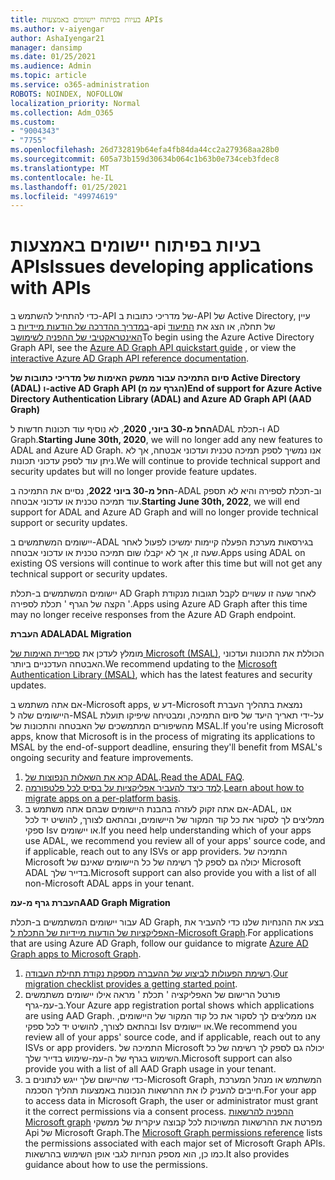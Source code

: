 ```yaml
---
title: בעיות בפיתוח יישומים באמצעות APIs
ms.author: v-aiyengar
author: AshaIyengar21
manager: dansimp
ms.date: 01/25/2021
ms.audience: Admin
ms.topic: article
ms.service: o365-administration
ROBOTS: NOINDEX, NOFOLLOW
localization_priority: Normal
ms.collection: Adm_O365
ms.custom:
- "9004343"
- "7755"
ms.openlocfilehash: 26d732819b64efa4fb84da44cc2a279368aa28b0
ms.sourcegitcommit: 605a73b159d30634b064c1b63b0e734ceb3fdec8
ms.translationtype: MT
ms.contentlocale: he-IL
ms.lasthandoff: 01/25/2021
ms.locfileid: "49974619"
---
```

# <a name="issues-developing-applications-with-apis"></a><span data-ttu-id="03109-102">בעיות בפיתוח יישומים באמצעות APIs</span><span class="sxs-lookup"><span data-stu-id="03109-102">Issues developing applications with APIs</span></span>

<span data-ttu-id="03109-103">כדי להתחיל להשתמש ב-API של מדריכי כתובות ב-API של Active Directory, עיין [במדריך ההדרכה של הודעות מיידיות](https://docs.microsoft.com/azure/active-directory/develop/microsoft-graph-intro) ב-api של תחלה, או הצג את [התיעוד האינטראקטיבי של ההפניה לשימוש](https://docs.microsoft.com/previous-versions/azure/ad/graph/api/api-catalog)ב</span><span class="sxs-lookup"><span data-stu-id="03109-103">To begin using the Azure Active Directory Graph API, see the [Azure AD Graph API quickstart guide](https://docs.microsoft.com/azure/active-directory/develop/microsoft-graph-intro) , or view the [interactive Azure AD Graph API reference documentation](https://docs.microsoft.com/previous-versions/azure/ad/graph/api/api-catalog).</span></span>

<span data-ttu-id="03109-104">**סיום התמיכה עבור ממשק האימות של מדריכי כתובות של Active Directory (ADAL) ו-active AD Graph API (הגרף עמ מ)**</span><span class="sxs-lookup"><span data-stu-id="03109-104">**End of support for Azure Active Directory Authentication Library (ADAL) and Azure AD Graph API (AAD Graph)**</span></span>

<span data-ttu-id="03109-105">**החל מ-30 ביוני, 2020**, לא נוסיף עוד תכונות חדשות לADAL ו-תכלת AD Graph.</span><span class="sxs-lookup"><span data-stu-id="03109-105">**Starting June 30th, 2020**, we will no longer add any new features to ADAL and Azure AD Graph.</span></span> <span data-ttu-id="03109-106">אנו נמשיך לספק תמיכה טכנית ועדכוני אבטחה, אך לא ניתן עוד לספק עדכוני תכונות.</span><span class="sxs-lookup"><span data-stu-id="03109-106">We will continue to provide technical support and security updates but will no longer provide feature updates.</span></span>

<span data-ttu-id="03109-107">**החל מ-30 ביוני 2022**, נסיים את התמיכה ב-ADAL וב-תכלת לספירה והיא לא תספק עוד תמיכה טכנית או עדכוני אבטחה.</span><span class="sxs-lookup"><span data-stu-id="03109-107">**Starting June 30th, 2022**, we will end support for ADAL and Azure AD Graph and will no longer provide technical support or security updates.</span></span>

<span data-ttu-id="03109-108">יישומים המשתמשים ב-ADAL בגירסאות מערכת הפעלה קיימות ימשיכו לפעול לאחר שעה זו, אך לא יקבלו שום תמיכה טכנית או עדכוני אבטחה.</span><span class="sxs-lookup"><span data-stu-id="03109-108">Apps using ADAL on existing OS versions will continue to work after this time but will not get any technical support or security updates.</span></span>

<span data-ttu-id="03109-109">יישומים המשתמשים ב-תכלת AD Graph לאחר שעה זו עשויים לקבל תגובות מנקודת הקצה של הגרף ' תכלת לספירה '.</span><span class="sxs-lookup"><span data-stu-id="03109-109">Apps using Azure AD Graph after this time may no longer receive responses from the Azure AD Graph endpoint.</span></span>

<span data-ttu-id="03109-110">**העברת ADAL**</span><span class="sxs-lookup"><span data-stu-id="03109-110">**ADAL Migration**</span></span>

<span data-ttu-id="03109-111">מומלץ לעדכן את [ספריית האימות של Microsoft (MSAL)](https://docs.microsoft.com/azure/active-directory/develop/v2-overview), הכוללת את התכונות ועדכוני האבטחה העדכניים ביותר.</span><span class="sxs-lookup"><span data-stu-id="03109-111">We recommend updating to the [Microsoft Authentication Library (MSAL)](https://docs.microsoft.com/azure/active-directory/develop/v2-overview), which has the latest features and security updates.</span></span>

<span data-ttu-id="03109-112">אם אתה משתמש ב-Microsoft apps, דע ש-Microsoft נמצאת בתהליך העברת היישומים שלה ל-MSAL על-ידי תאריך היעד של סיום התמיכה, ומבטיחה שיפיקו תועלת מהשיפורים המתמשכים של האבטחה והתכונות של MSAL.</span><span class="sxs-lookup"><span data-stu-id="03109-112">If you're using Microsoft apps, know that Microsoft is in the process of migrating its applications to MSAL by the end-of-support deadline, ensuring they'll benefit from MSAL's ongoing security and feature improvements.</span></span>

1. <span data-ttu-id="03109-113">[קרא את השאלות הנפוצות של ADAL](https://docs.microsoft.com/azure/active-directory/develop/msal-migration#frequently-asked-questions-faq).</span><span class="sxs-lookup"><span data-stu-id="03109-113">[Read the ADAL FAQ](https://docs.microsoft.com/azure/active-directory/develop/msal-migration#frequently-asked-questions-faq).</span></span>
1. <span data-ttu-id="03109-114">[למד כיצד להעביר אפליקציות על בסיס לכל פלטפורמה](https://docs.microsoft.com/azure/active-directory/develop/msal-migration#frequently-asked-questions-faq).</span><span class="sxs-lookup"><span data-stu-id="03109-114">[Learn about how to migrate apps on a per-platform basis](https://docs.microsoft.com/azure/active-directory/develop/msal-migration#frequently-asked-questions-faq).</span></span>
1. <span data-ttu-id="03109-115">אם אתה זקוק לעזרה בהבנת היישומים שבהם אתה משתמש ב-ADAL, אנו ממליצים לך לסקור את כל קוד המקור של היישומים, ובהתאם לצורך, להושיט יד לכל ספקי Isv או יישומים.</span><span class="sxs-lookup"><span data-stu-id="03109-115">If you need help understanding which of your apps use ADAL, we recommend you review all of your apps' source code, and if applicable, reach out to any ISVs or app providers.</span></span> <span data-ttu-id="03109-116">התמיכה של Microsoft יכולה גם לספק לך רשימה של כל היישומים שאינם של Microsoft ADAL בדייר שלך.</span><span class="sxs-lookup"><span data-stu-id="03109-116">Microsoft support can also provide you with a list of all non-Microsoft ADAL apps in your tenant.</span></span>

<span data-ttu-id="03109-117">**העברת גרף מ-עמ**</span><span class="sxs-lookup"><span data-stu-id="03109-117">**AAD Graph Migration**</span></span>

<span data-ttu-id="03109-118">עבור יישומים המשתמשים ב-תכלת AD Graph, בצע את ההנחיות שלנו כדי להעביר את [האפליקציות של הודעות מיידיות של התכלת ל-Microsoft Graph](https://docs.microsoft.com/graph/migrate-azure-ad-graph-overview?view=graph-rest-1.0&preserve-view=true).</span><span class="sxs-lookup"><span data-stu-id="03109-118">For applications that are using Azure AD Graph, follow our guidance to migrate [Azure AD Graph apps to Microsoft Graph](https://docs.microsoft.com/graph/migrate-azure-ad-graph-overview?view=graph-rest-1.0&preserve-view=true).</span></span>

1. <span data-ttu-id="03109-119">[רשימת הפעולות לביצוע של ההעברה מספקת נקודת תחילת העבודה](https://docs.microsoft.com/graph/migrate-azure-ad-graph-planning-checklist).</span><span class="sxs-lookup"><span data-stu-id="03109-119">[Our migration checklist provides a getting started point](https://docs.microsoft.com/graph/migrate-azure-ad-graph-planning-checklist).</span></span> 
1. <span data-ttu-id="03109-120">פורטל הרישום של האפליקציה ' תכלת ' מראה אילו יישומים משתמשים ב-עמ-גרף.</span><span class="sxs-lookup"><span data-stu-id="03109-120">Your Azure app registration portal shows which applications are using AAD Graph.</span></span> <span data-ttu-id="03109-121">אנו ממליצים לך לסקור את כל קוד המקור של היישומים, ובהתאם לצורך, להושיט יד לכל ספקי Isv או יישומים.</span><span class="sxs-lookup"><span data-stu-id="03109-121">We recommend you review all of your apps' source code, and if applicable, reach out to any ISVs or app providers.</span></span> <span data-ttu-id="03109-122">התמיכה של Microsoft יכולה גם לספק לך רשימה של כל השימוש בגרף של ה-עמ-שימוש בדייר שלך.</span><span class="sxs-lookup"><span data-stu-id="03109-122">Microsoft support can also provide you with a list of all AAD Graph usage in your tenant.</span></span>
1. <span data-ttu-id="03109-123">כדי שהיישום שלך ייגש לנתונים ב-Microsoft Graph, המשתמש או מנהל המערכת חייבים להעניק לו את ההרשאות הנכונות באמצעות תהליך הסכמה.</span><span class="sxs-lookup"><span data-stu-id="03109-123">For your app to access data in Microsoft Graph, the user or administrator must grant it the correct permissions via a consent process.</span></span> <span data-ttu-id="03109-124">[ההפניה להרשאות Microsoft graph](https://docs.microsoft.com/graph/permissions-reference?context=graph%2Fapi%2Fbeta&view=graph-rest-beta&preserve-view=true) מפרטת את ההרשאות המשויכות לכל קבוצה עיקרית של ממשקי Api של Microsoft Graph.</span><span class="sxs-lookup"><span data-stu-id="03109-124">The [Microsoft Graph permissions reference](https://docs.microsoft.com/graph/permissions-reference?context=graph%2Fapi%2Fbeta&view=graph-rest-beta&preserve-view=true) lists the permissions associated with each major set of Microsoft Graph APIs.</span></span> <span data-ttu-id="03109-125">כמו כן, הוא מספק הנחיות לגבי אופן השימוש בהרשאות.</span><span class="sxs-lookup"><span data-stu-id="03109-125">It also provides guidance about how to use the permissions.</span></span>
